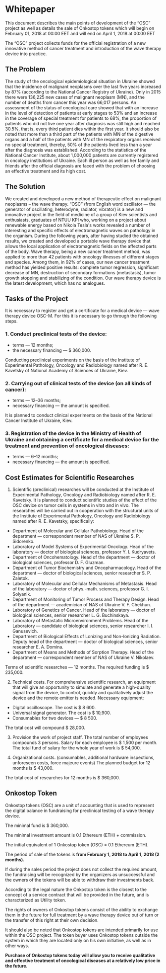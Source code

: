 # Whitepaper
This document describes the main points of development of the “OSC” project as well as details the sale of Onkostop tokens which will begin on February 01, 2018 at 00:00 EET and will end on April 1, 2018 at 00:00 EET

The “OSC” project collects funds for the official registration of a new innovative method of cancer treatment and introduction of the wave therapy device into practice.
## The Problem
The study of the oncological epidemiological situation in Ukraine showed that the incidence of malignant neoplasms over the last five years increased by 87% (according to the National Cancer Registry of Ukraine).
Only in 2015 there were 136,225 new cases of malignant neoplasm (MN), and the number of deaths from cancer this year was 66,017 persons.
An assessment of the status of oncological care showed that with an increase in the level of detection of patients at early stages to 53% and an increase in the coverage of special treatment for patients to 68%, the proportion of patients who did not live one year after diagnosis was still high and reached 30.5%, that is, every third patient dies within the first year.
It should also be noted that more than a third part of the patients with MN of the digestive organs and a half of the patients with MN of the respiratory organs received no special treatment, thereby, 50% of the patients lived less than a year after the diagnosis was established.
According to the statistics of the National Cancer Institute, about 1,000,000 patients are currently registered in oncology institutions of Ukraine.
Each ill person as well as her family and friends after the official diagnosis are faced with the problem of choosing an effective treatment and its high cost.
## The Solution
We created and developed a new method of therapeutic effect on malignant neoplasms – the wave therapy. “OSC” (from English word oscillator — the generator of oscillating, heterodyne, radiator, vibrator) is a new and innovative project in the field of medicine of a group of Kiev scientists and enthusiasts, graduates of NTUU KPI who, working on a project about renewable energy based on Nikola Tesla's works revealed a number of interesting and specific effects of electromagnetic waves on pathology in the organism.
During the following years, after having studied the obtained results, we created and developed a portable wave therapy device that allows the local application of electromagnetic fields on the affected parts of the body. Wave therapy, being a new cancer treatment method, was applied to more than 42 patients with oncology illnesses of different stages and species. Among them, in 92% of cases, our new cancer treatment method has yielded positive results: complete tumor regression, significant decrease of MN, destruction of secondary formations (metastasis), tumor growth stopping and stabilizing of the condition. Our wave therapy device is the latest development, which has no analogues.
## Tasks of the Project
It is necessary to register and get a certificate for a medical device — wave therapy device OSC-M.
For this it is necessary to go through the following steps.
### 1. Conduct preclinical tests of the device:
* terms — 12 months;
* the necessary financing — $ 360,000.

Conducting preclinical experiments on the basis of the Institute of Experimental Pathology, Oncology and Radiobiology named after R. E. Kavetsky of National Academy of Sciences of Ukraine, Kiev.
### 2. Carrying out of clinical tests of the device (on all kinds of cancer):
* terms — 12–36 months;
* necessary financing — the amount is specified.

It is planned to conduct clinical experiments on the basis of the National Cancer Institute of Ukraine, Kiev.
### 3. Registration of the device in the Ministry of Health of Ukraine and obtaining a certificate for a medical device for the treatment and prevention of oncological diseases:
* terms — 6–12 months;
* necessary financing — the amount is specified.
## Cost Estimates for Scientific Researches
1. Scientific (preclinical) researches will be conducted at the Institute of Experimental Pathology, Oncology and Radiobiology named after R. E. Kavetsky.
It is planned to conduct scientific studies of the effect of the OSC device on tumor cells in systems in vitro and in vivo.
The researches will be carried out in cooperation with the structural units of the Institute of Experimental Pathology, Oncology and Radiobiology named after R. E. Kavetsky, specifically:
* Department of Molecular and Cellular Pathobiology. Head of the department — correspondent member of NAS of Ukraine S. P. Sidorenko.
* Laboratory of Model Systems of Experimental Oncology. Head of the laboratory — doctor of biological sciences, professor Y. I. Kudryavets.
* Department of Oncohematology. Head of the department — doctor of biological sciences, professor D. F. Gluzman.
* Department of Tumor Biochemistry and Oncopharmacology. Head of the department — doctor of biological sciences, senior researcher S. P. Zaletok.
* Laboratory of Molecular and Cellular Mechanisms of Metastasis. Head of the laboratory — doctor of phys.-math. sciences, professor G. I. Solyanik.
* Department of Monitoring of Tumor Process and Therapy Design. Head of the department — academician of NAS of Ukraine V. F. Chekhun.
* Laboratory of Genetics of Cancer. Head of the laboratory — doctor of biological sciences, senior researcher L. G. Buchinskaya.
* Laboratory of Metastatic Microenvironment Problems. Head of the Laboratory — candidate of biological sciences, senior researcher I. I. Ganusevich.
* Department of Biological Effects of Lonizing and Non-Ionizing Radiation. Deputy head of the department — doctor of biological sciences, senior researcher E. A. Domina.
* Department of Means and Methods of Sorption Therapy. Head of the department — correspondent member of NAS of Ukraine V. Nikolaev.

Terms of scientific researches — 12 months.
The required funding is $ 235,000.

2. Technical costs.
For comprehensive scientific research, an equipment that will give an opportunity to simulate and generate a high-quality signal from the device, to control, quickly and qualitatively adjust the device and the remote emitter is needed.
Necessary equipment:
* Digital oscilloscope. The cost is $ 8 600.
* Universal signal generator. The cost is $ 10,900.
* Consumables for two devices — $ 8 500.

The total cost will compound $ 28,000.

3. Provision the work of project staff.
The total number of employees compounds 3 persons.
Salary for each employee is $ 1,500 per month.
The total fund of salary for the whole year of work is $ 54,000.

4. Organizational costs. (consumables, additional hardware inspections, unforeseen costs, force majeure events)
The planned budget for 12 months is $ 43,000.

The total cost of researches for 12 months is $ 360,000.
## Onkostop Token
Onkostop tokens (OSC) are a unit of accounting that is used to represent the digital balance in fundraising for preclinical testing of a wave therapy device.

The minimal fund is $ 360,000.

The minimal investment amount is 0.1 Ethereum (ETH) + commission.

The initial equivalent of 1 Onkostop token (OSC) = 0.1 Ethereum (ETH).

The period of sale of the tokens is **from February 1, 2018 to April 1, 2018 (2 months).**

If during the sales period the project does not collect the required amount, the fundraising will be recognized by the organizers as unsuccessful and the owners of the tokens will be able to withdraw their investments back.

According to the legal nature the Onkostop token is the closest to the concept of a service contract that will be provided in the future, and is characterized as Utility token.

The rights of owners of Onkostop tokens consist of the ability to exchange them in the future for full treatment by a wave therapy device out of turn or the transfer of this right at their own decision.

It should also be noted that Onkostop tokens are intended primarily for use within the OSC project.
The token buyer uses Onkostop tokens outside the system in which they are located only on his own initiative, as well as in other ways.

**Purchase of Onkostop tokens today will allow you to receive qualitative and effective treatment of oncological diseases at a relatively low price in the future.**
